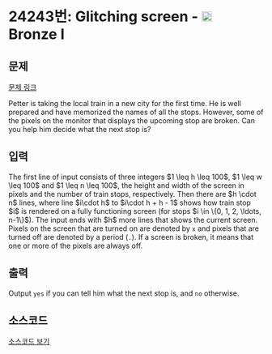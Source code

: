 # 24243번: Glitching screen - <img src="https://static.solved.ac/tier_small/5.svg" style="height:20px" /> Bronze I

<!-- performance -->

<!-- 문제 제출 후 깃허브에 푸시를 했을 때 제출한 코드의 성능이 입력될 공간입니다.-->

<!-- end -->

## 문제

[문제 링크](https://boj.kr/24243)


<p>Petter is taking the local train in a new city for the first time. He is well prepared and have memorized the names of all the stops. However, some of the pixels on the monitor that displays the upcoming stop are broken. Can you help him decide what the next stop is?</p>



## 입력


<p>The first line of input consists of three integers $1 \leq h \leq 100$, $1 \leq w \leq 100$ and $1 \leq n \leq 100$, the height and width of the screen in pixels and the number of train stops, respectively. Then there are $h \cdot n$ lines, where line $i\cdot h$ to $i\cdot h + h - 1$ shows how train stop $i$ is rendered on a fully functioning screen (for stops $i \in \{0, 1, 2, \ldots, n-1\}$). The input ends with $h$ more lines that shows the current screen. Pixels on the screen that are turned on are denoted by <code>x</code> and pixels that are turned off are denoted by a period (<code>.</code>). If a screen is broken, it means that one or more of the pixels are always off.</p>



## 출력


<p>Output <code>yes</code> if you can tell him what the next stop is, and <code>no</code> otherwise.</p>



## 소스코드

[소스코드 보기](Glitching%20screen.cpp)